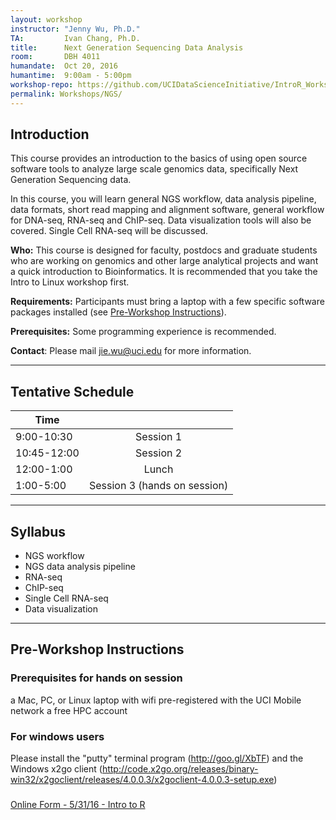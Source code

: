 ```yaml
---
layout: workshop
instructor: "Jenny Wu, Ph.D."
TA: 		Ivan Chang, Ph.D.
title: 		Next Generation Sequencing Data Analysis
room:		DBH 4011
humandate:	Oct 20, 2016
humantime:	9:00am - 5:00pm
workshop-repo: https://github.com/UCIDataScienceInitiative/IntroR_Workshop 
permalink: Workshops/NGS/
---
```


## Introduction

This course provides an introduction to the basics of using open source software tools to analyze large scale genomics data, specifically Next Generation Sequencing data.

In this course, you will learn general NGS workflow, data analysis pipeline, data formats, short read mapping and alignment software, general workflow for DNA-seq, RNA-seq and ChIP-seq. Data visualization tools will also be covered. Single Cell RNA-seq will be discussed.

**Who:** This course is designed for faculty, postdocs and graduate students who are working on genomics and other large analytical projects and want a quick introduction to Bioinformatics. It is recommended that you take the Intro to Linux workshop first. 

**Requirements:** Participants must bring a laptop with a few specific software packages installed (see [Pre-Workshop Instructions](#Instructions)). 

**Prerequisites:** Some programming experience is recommended. 

**Contact**: Please mail [jie.wu@uci.edu](mailto:jie.wu@uci.edu) for more information.

* * *



## <a name="Schedule"></a>Tentative Schedule

| Time	       	|           	|
| ------------- |:-------------:|
| 9:00-10:30   | Session 1		|
| 10:45-12:00   | Session 2   		|
| 12:00-1:00	| Lunch			|
| 1:00-5:00		| Session 3 (hands on session)|

* * *



## <a name="Syllabus"></a>Syllabus

* NGS workflow
* NGS data analysis pipeline
* RNA-seq
* ChIP-seq
* Single Cell RNA-seq
* Data visualization 

* * *


## <a name="Instructions"></a>Pre-Workshop Instructions

### Prerequisites for hands on session
a Mac, PC, or Linux laptop with wifi pre-registered with the UCI Mobile network
a free HPC account

### For windows users
Please install the "putty" terminal program (http://goo.gl/XbTF) and the Windows x2go client (http://code.x2go.org/releases/binary-win32/x2goclient/releases/4.0.0.3/x2goclient-4.0.0.3-setup.exe)

### 
<script type="text/javascript" src="https://uci-oai.formstack.com/forms/js.php/intro_to_r_05_31_16"></script><noscript><a href="https://uci-oai.formstack.com/forms/intro_to_r_05_31_16" title="Online Form">Online Form - 5/31/16 - Intro to R</a></noscript>



